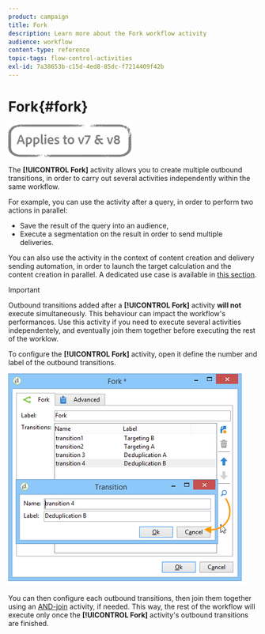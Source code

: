 ```yaml
---
product: campaign
title: Fork
description: Learn more about the Fork workflow activity
audience: workflow
content-type: reference
topic-tags: flow-control-activities
exl-id: 7a38653b-c15d-4ed8-85dc-f7214409f42b
---
```

# Fork{#fork}

![](../../assets/common.svg)

The **[!UICONTROL Fork]** activity allows you to create multiple outbound transitions, in order to carry out several activities independently within the same workflow.

For example, you can use the activity after a query, in order to perform two actions in parallel:

* Save the result of the query into an audience,
* Execute a segmentation on the result in order to send multiple deliveries.

You can also use the activity in the context of content creation and delivery sending automation, in order to launch the target calculation and the content creation in parallel. A dedicated use case is available in [this section](../../../common/delivery/using/automating-via-workflows.md#creating-the-delivery-and-its-content).

>[!IMPORTANT]
>
>Outbound transitions added after a **[!UICONTROL Fork]** activity **will not** execute simultaneously. This behaviour can impact the workflow's performances. Use this activity if you need to execute several activities independentely, and eventually join them together before executing the rest of the worklow.

To configure the  **[!UICONTROL Fork]** activity, open it define the number and label of the outbound transitions.

![](assets/s_user_segmentation_fork.png)

You can then configure each outbound transitions, then join them together using an [AND-join](and-join.md) activity, if needed. This way, the rest of the workflow will execute only once the **[!UICONTROL Fork]** activity's outbound transitions are finished.
